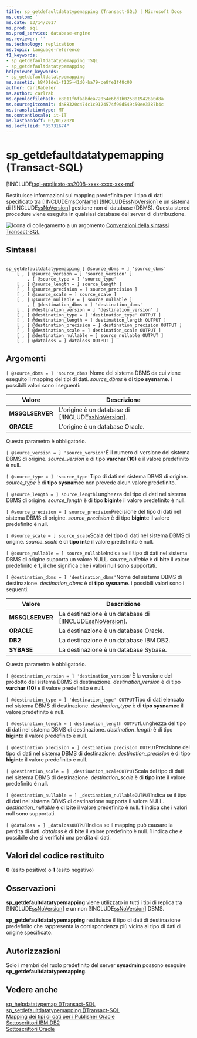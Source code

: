 ```yaml
---
title: sp_getdefaultdatatypemapping (Transact-SQL) | Microsoft Docs
ms.custom: ''
ms.date: 03/14/2017
ms.prod: sql
ms.prod_service: database-engine
ms.reviewer: ''
ms.technology: replication
ms.topic: language-reference
f1_keywords:
- sp_getdefaultdatatypemapping_TSQL
- sp_getdefaultdatatypemapping
helpviewer_keywords:
- sp_getdefaultdatatypemapping
ms.assetid: b8401de1-f135-41d0-ba79-ce8fe1f48c00
author: CarlRabeler
ms.author: carlrab
ms.openlocfilehash: e8011f6faabdea72054e6bd1b0258019428a0d8a
ms.sourcegitcommit: da88320c474c1c9124574f90d549c50ee3387b4c
ms.translationtype: MT
ms.contentlocale: it-IT
ms.lasthandoff: 07/01/2020
ms.locfileid: "85731674"
---
```

# <a name="sp_getdefaultdatatypemapping-transact-sql"></a>sp_getdefaultdatatypemapping (Transact-SQL)
[!INCLUDE[tsql-appliesto-ss2008-xxxx-xxxx-xxx-md](../../includes/applies-to-version/sqlserver.md)]

  Restituisce informazioni sul mapping predefinito per il tipo di dati specificato tra [!INCLUDE[msCoName](../../includes/msconame-md.md)] [!INCLUDE[ssNoVersion](../../includes/ssnoversion-md.md)] e un sistema di [!INCLUDE[ssNoVersion](../../includes/ssnoversion-md.md)] gestione non di database (DBMS). Questa stored procedure viene eseguita in qualsiasi database del server di distribuzione.  
  
 ![Icona di collegamento a un argomento](../../database-engine/configure-windows/media/topic-link.gif "Icona di collegamento a un argomento") [Convenzioni della sintassi Transact-SQL](../../t-sql/language-elements/transact-sql-syntax-conventions-transact-sql.md)  
  
## <a name="syntax"></a>Sintassi  
  
```  
  
sp_getdefaultdatatypemapping [ @source_dbms = ] 'source_dbms'   
    [ , [ @source_version = ] 'source_version' ]  
        , [ @source_type = ] 'source_type'    
    [ , [ @source_length = ] source_length ]  
    [ , [ @source_precision = ] source_precision ]  
    [ , [ @source_scale = ] source_scale ]  
    [ , [ @source_nullable = ] source_nullable ]  
        , [ @destination_dbms = ] 'destination_dbms'   
    [ , [ @destination_version = ] 'destination_version' ]  
    [ , [ @destination_type = ] 'destination_type' OUTPUT ]  
    [ , [ @destination_length = ] destination_length OUTPUT ]  
    [ , [ @destination_precision = ] destination_precision OUTPUT ]  
    [ , [ @destination_scale = ] destination_scale OUTPUT ]  
    [ , [ @destination_nullable = ] source_nullable OUTPUT ]  
    [ , [ @dataloss = ] dataloss OUTPUT ]  
```  
  
## <a name="arguments"></a>Argomenti  
`[ @source_dbms = ] 'source_dbms'`Nome del sistema DBMS da cui viene eseguito il mapping dei tipi di dati. *source_dbms* è di **tipo sysname**. i possibili valori sono i seguenti:  
  
|Valore|Descrizione|  
|-----------|-----------------|  
|**MSSQLSERVER**|L'origine è un database di [!INCLUDE[ssNoVersion](../../includes/ssnoversion-md.md)].|  
|**ORACLE**|L'origine è un database Oracle.|  
  
 Questo parametro è obbligatorio.  
  
`[ @source_version = ] 'source_version'`È il numero di versione del sistema DBMS di origine. *source_version* è di tipo **varchar (10)** e il valore predefinito è null.  
  
`[ @source_type = ] 'source_type'`Tipo di dati nel sistema DBMS di origine. *source_type* è di **tipo sysname**e non prevede alcun valore predefinito.  
  
`[ @source_length = ] source_length`Lunghezza del tipo di dati nel sistema DBMS di origine. *source_length* è di tipo **bigint**e il valore predefinito è null.  
  
`[ @source_precision = ] source_precision`Precisione del tipo di dati nel sistema DBMS di origine. *source_precision* è di tipo **bigint**e il valore predefinito è null.  
  
`[ @source_scale = ] source_scale`Scala del tipo di dati nel sistema DBMS di origine. *source_scale* è di **tipo int**e il valore predefinito è null.  
  
`[ @source_nullable = ] source_nullable`Indica se il tipo di dati nel sistema DBMS di origine supporta un valore NULL. *source_nullable* è di **bit**e il valore predefinito è **1**, il che significa che i valori null sono supportati.  
  
`[ @destination_dbms = ] 'destination_dbms'`Nome del sistema DBMS di destinazione. *destination_dbms* è di **tipo sysname**. i possibili valori sono i seguenti:  
  
|Valore|Descrizione|  
|-----------|-----------------|  
|**MSSQLSERVER**|La destinazione è un database di [!INCLUDE[ssNoVersion](../../includes/ssnoversion-md.md)].|  
|**ORACLE**|La destinazione è un database Oracle.|  
|**DB2**|La destinazione è un database IBM DB2.|  
|**SYBASE**|La destinazione è un database Sybase.|  
  
 Questo parametro è obbligatorio.  
  
`[ @destination_version = ] 'destination_version'`È la versione del prodotto del sistema DBMS di destinazione. *destination_version* è di tipo **varchar (10)** e il valore predefinito è null.  
  
`[ @destination_type = ] 'destination_type' OUTPUT`Tipo di dati elencato nel sistema DBMS di destinazione. *destination_type* è di **tipo sysname**e il valore predefinito è null.  
  
`[ @destination_length = ] destination_length OUTPUT`Lunghezza del tipo di dati nel sistema DBMS di destinazione. *destination_length* è di tipo **bigint**e il valore predefinito è null.  
  
`[ @destination_precision = ] destination_precision OUTPUT`Precisione del tipo di dati nel sistema DBMS di destinazione. *destination_precision* è di tipo **bigint**e il valore predefinito è null.  
  
`[ @destination_scale = ] _destination_scaleOUTPUT`Scala del tipo di dati nel sistema DBMS di destinazione. *destination_scale* è di **tipo int**e il valore predefinito è null.  
  
`[ @destination_nullable = ] _destination_nullableOUTPUT`Indica se il tipo di dati nel sistema DBMS di destinazione supporta il valore NULL. *destination_nullable* è di **bit**e il valore predefinito è null. **1** indica che i valori null sono supportati.  
  
`[ @dataloss = ] _datalossOUTPUT`Indica se il mapping può causare la perdita di dati. *dataloss* è di **bit**e il valore predefinito è null. **1** indica che è possibile che si verifichi una perdita di dati.  
  
## <a name="return-code-values"></a>Valori del codice restituito  
 **0** (esito positivo) o **1** (esito negativo)  
  
## <a name="remarks"></a>Osservazioni  
 **sp_getdefaultdatatypemapping** viene utilizzato in tutti i tipi di replica tra [!INCLUDE[ssNoVersion](../../includes/ssnoversion-md.md)] e un non [!INCLUDE[ssNoVersion](../../includes/ssnoversion-md.md)] DBMS.  
  
 **sp_getdefaultdatatypemapping** restituisce il tipo di dati di destinazione predefinito che rappresenta la corrispondenza più vicina al tipo di dati di origine specificato.  
  
## <a name="permissions"></a>Autorizzazioni  
 Solo i membri del ruolo predefinito del server **sysadmin** possono eseguire **sp_getdefaultdatatypemapping**.  
  
## <a name="see-also"></a>Vedere anche  
 [sp_helpdatatypemap &#40;&#41;Transact-SQL](../../relational-databases/system-stored-procedures/sp-helpdatatypemap-transact-sql.md)   
 [sp_setdefaultdatatypemapping &#40;&#41;Transact-SQL](../../relational-databases/system-stored-procedures/sp-setdefaultdatatypemapping-transact-sql.md)   
 [Mapping dei tipi di dati per i Publisher Oracle](../../relational-databases/replication/non-sql/data-type-mapping-for-oracle-publishers.md)   
 [Sottoscrittori IBM DB2](../../relational-databases/replication/non-sql/ibm-db2-subscribers.md)   
 [Sottoscrittori Oracle](../../relational-databases/replication/non-sql/oracle-subscribers.md)  
  
  
